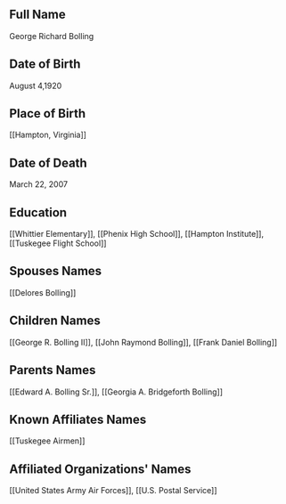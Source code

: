 ## Full Name
George Richard Bolling

## Date of Birth
August 4,1920

## Place of Birth
[[Hampton, Virginia]]

## Date of Death
March 22, 2007

## Education
[[Whittier Elementary]], [[Phenix High School]], [[Hampton Institute]], [[Tuskegee Flight School]]

## Spouses Names
[[Delores Bolling]]

## Children Names
[[George R. Bolling II]], [[John Raymond Bolling]], [[Frank Daniel Bolling]]

## Parents Names
[[Edward A. Bolling Sr.]], [[Georgia A. Bridgeforth Bolling]]

## Known Affiliates Names
 [[Tuskegee Airmen]]

## Affiliated Organizations' Names
 [[United States Army Air Forces]], [[U.S. Postal Service]]

